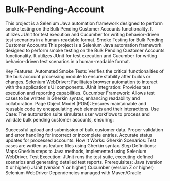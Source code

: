 # Bulk-Pending-Account
This project is a Selenium Java automation framework designed to perform smoke testing on the Bulk Pending Customer Accounts functionality. It utilizes JUnit for test execution and Cucumber for writing behavior-driven test scenarios in a human-readable format.
Smoke Testing for Bulk Pending Customer Accounts
This project is a Selenium Java automation framework designed to perform smoke testing on the Bulk Pending Customer Accounts functionality. It utilizes JUnit for test execution and Cucumber for writing behavior-driven test scenarios in a human-readable format.

Key Features:
Automated Smoke Tests: Verifies the critical functionalities of the bulk account processing module to ensure stability after builds or changes.
Selenium WebDriver: Facilitates browser automation to interact with the application's UI components.
JUnit Integration: Provides test execution and reporting capabilities.
Cucumber Framework: Allows test cases to be written in Gherkin syntax, enhancing readability and collaboration.
Page Object Model (POM): Ensures maintainable and reusable code by encapsulating web elements and their interactions.
Use Case:
The automation suite simulates user workflows to process and validate bulk pending customer accounts, ensuring:

Successful upload and submission of bulk customer data.
Proper validation and error handling for incorrect or incomplete entries.
Accurate status updates for processed accounts.
How It Works:
Gherkin Scenarios: Test cases are written as feature files using Gherkin syntax.
Step Definitions: Maps Gherkin steps to Java methods, implemented using Selenium WebDriver.
Test Execution: JUnit runs the test suite, executing defined scenarios and generating detailed test reports.
Prerequisites:
Java (version X or higher)
JUnit (version Y or higher)
Cucumber (version Z or higher)
Selenium WebDriver
Dependencies managed with Maven/Gradle
